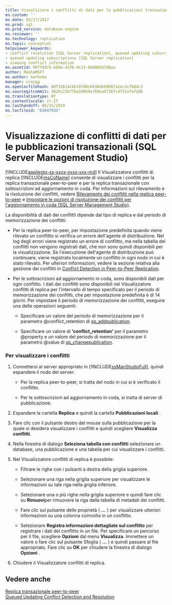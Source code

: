 ```yaml
---
title: Visualizzare i conflitti di dati per le pubblicazioni transazionali (SSMS) | Microsoft Docs
ms.custom: ''
ms.date: 03/17/2017
ms.prod: sql
ms.prod_service: database-engine
ms.reviewer: ''
ms.technology: replication
ms.topic: conceptual
helpviewer_keywords:
- conflict resolution [SQL Server replication], queued updating subscriptions
- queued updating subscriptions [SQL Server replication]
- viewing conflict information
ms.assetid: 9977dd75-b0de-4376-9c13-86d80567d8aa
author: MashaMSFT
ms.author: mathoma
manager: craigg
ms.openlocfilehash: 0df33614cbb10708c6438db69807a1ec3c78d4c3
ms.sourcegitcommit: 3026c22b7fba19059a769ea5f367c4f51efaf286
ms.translationtype: HT
ms.contentlocale: it-IT
ms.lasthandoff: 06/15/2019
ms.locfileid: "63047935"
---
```

# <a name="view-data-conflicts-for-transactional-publications-sql-server-management-studio"></a>Visualizzazione di conflitti di dati per le pubblicazioni transazionali (SQL Server Management Studio)
[!INCLUDE[appliesto-ss-xxxx-xxxx-xxx-md](../../includes/appliesto-ss-xxxx-xxxx-xxx-md.md)]
  Il Visualizzatore conflitti di replica [!INCLUDE[msCoName](../../includes/msconame-md.md)] consente di visualizzare i conflitti per la replica transazionale peer-to-peer e per la replica transazionale con sottoscrizioni ad aggiornamento in coda. Per informazioni sul rilevamento e la risoluzione dei conflitti, vedere [Rilevamento dei conflitti nella replica peer-to-peer](../../relational-databases/replication/transactional/peer-to-peer-conflict-detection-in-peer-to-peer-replication.md) e [Impostare le opzioni di risoluzione dei conflitti per l'aggiornamento in coda &#40;SQL Server Management Studio&#41;](../../relational-databases/replication/publish/create-an-updatable-subscription-to-a-transactional-publication.md).  
  
 La disponibilità di dati dei conflitti dipende dal tipo di replica e dal periodo di memorizzazione dei conflitti:  
  
-   Per la replica peer-to-peer, per impostazione predefinita quando viene rilevato un conflitto si verifica un errore dell'agente di distribuzione. Nel log degli errori viene registrato un errore di conflitto, ma nella tabella dei conflitti non vengono registrati dati, che non sono quindi disponibili per la visualizzazione. Se l'esecuzione dell'agente di distribuzione può continuare, viene registrato localmente un conflitto in ogni nodo in cui è stato rilevato. Per ulteriori informazioni, vedere la sezione relativa alla gestione dei conflitti in [Conflict Detection in Peer-to-Peer Replication](../../relational-databases/replication/transactional/peer-to-peer-conflict-detection-in-peer-to-peer-replication.md).  
  
-   Per le sottoscrizioni ad aggiornamento in coda, sono disponibili dati per ogni conflitto. I dati dei conflitti sono disponibili nel Visualizzatore conflitti di replica per l'intervallo di tempo specificato per il periodo di memorizzazione dei conflitti, che per impostazione predefinita è di 14 giorni. Per impostare il periodo di memorizzazione dei conflitti, eseguire una delle operazioni seguenti:  
  
    -   Specificare un valore del periodo di memorizzazione per il parametro @conflict_retention di [sp_addpublication](../../relational-databases/system-stored-procedures/sp-addpublication-transact-sql.md).  
  
    -   Specificare un valore di **'conflict_retention'** per il parametro @property e un valore del periodo di memorizzazione per il parametro @value di [sp_changepublication](../../relational-databases/system-stored-procedures/sp-changepublication-transact-sql.md).  
  
### <a name="to-view-conflicts"></a>Per visualizzare i conflitti  
  
1.  Connettersi al server appropriato in [!INCLUDE[ssManStudioFull](../../includes/ssmanstudiofull-md.md)], quindi espandere il nodo del server:  
  
    -   Per la replica peer-to-peer, si tratta del nodo in cui si è verificato il conflitto.  
  
    -   Per le sottoscrizioni ad aggiornamento in coda, si tratta di server di pubblicazione.  
  
2.  Espandere la cartella **Replica** e quindi la cartella **Pubblicazioni locali** .  
  
3.  Fare clic con il pulsante destro del mouse sulla pubblicazione per la quale si desidera visualizzare i conflitti e quindi scegliere **Visualizza conflitti**.  
  
4.  Nella finestra di dialogo **Seleziona tabella con conflitti** selezionare un database, una pubblicazione e una tabella per cui visualizzare i conflitti.  
  
5.  Nel Visualizzatore conflitti di replica è possibile:  
  
    -   Filtrare le righe con i pulsanti a destra della griglia superiore.  
  
    -   Selezionare una riga nella griglia superiore per visualizzare le informazioni su tale riga nella griglia inferiore.  
  
    -   Selezionare una o più righe nella griglia superiore e quindi fare clic su **Rimuovi**per rimuovere la riga dalla tabella di metadati dei conflitti.  
  
    -   Fare clic sul pulsante delle proprietà ( **…** ) per visualizzare ulteriori informazioni su una colonna coinvolta in un conflitto.  
  
    -   Selezionare **Registra informazioni dettagliate sul conflitto** per registrare i dati del conflitto in un file. Per specificare un percorso per il file, scegliere **Opzioni** dal menu **Visualizza**. Immettere un valore o fare clic sul pulsante Sfoglia ( **...** ) e quindi passare al file appropriato. Fare clic su **OK** per chiudere la finestra di dialogo **Opzioni** .  
  
6.  Chiudere il Visualizzatore conflitti di replica.  
  
## <a name="see-also"></a>Vedere anche  
 [Replica transazionale peer-to-peer](../../relational-databases/replication/transactional/peer-to-peer-transactional-replication.md)   
 [Queued Updating Conflict Detection and Resolution](../../relational-databases/replication/transactional/updatable-subscriptions-queued-updating-conflict-resolution.md)  
  
  
